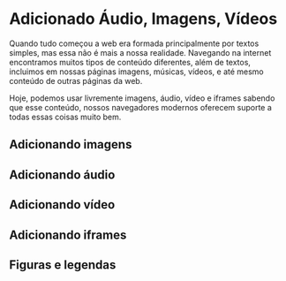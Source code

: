 # Adicionado Áudio, Imagens, Vídeos
    
Quando tudo começou a web era formada principalmente por textos simples, mas essa não é mais a nossa realidade. Navegando na internet encontramos muitos tipos de conteúdo diferentes, além de textos, incluimos em nossas páginas imagens, músicas, vídeos, e até mesmo conteúdo de outras páginas da web.

Hoje, podemos usar livremente imagens, áudio, vídeo e iframes sabendo que esse conteúdo, nossos navegadores modernos oferecem suporte a todas essas coisas muito bem.

## Adicionando imagens

## Adicionando áudio

## Adicionando vídeo

## Adicionando iframes

## Figuras e legendas
